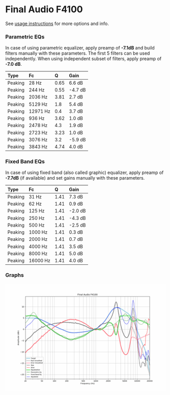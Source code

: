 # Final Audio F4100
See [usage instructions](https://github.com/jaakkopasanen/AutoEq#usage) for more options and info.

### Parametric EQs
In case of using parametric equalizer, apply preamp of **-7.1dB** and build filters manually
with these parameters. The first 5 filters can be used independently.
When using independent subset of filters, apply preamp of **-7.0 dB**.

| Type    | Fc       |    Q | Gain    |
|:--------|:---------|:-----|:--------|
| Peaking | 28 Hz    | 0.65 | 6.6 dB  |
| Peaking | 244 Hz   | 0.55 | -4.7 dB |
| Peaking | 2036 Hz  | 3.81 | 2.7 dB  |
| Peaking | 5129 Hz  | 1.8  | 5.4 dB  |
| Peaking | 12971 Hz | 0.4  | 3.7 dB  |
| Peaking | 936 Hz   | 3.62 | 1.0 dB  |
| Peaking | 2478 Hz  | 4.3  | 1.9 dB  |
| Peaking | 2723 Hz  | 3.23 | 1.0 dB  |
| Peaking | 3076 Hz  | 3.2  | -5.9 dB |
| Peaking | 3843 Hz  | 4.74 | 4.0 dB  |

### Fixed Band EQs
In case of using fixed band (also called graphic) equalizer, apply preamp of **-7.7dB**
(if available) and set gains manually with these parameters.

| Type    | Fc       |    Q | Gain    |
|:--------|:---------|:-----|:--------|
| Peaking | 31 Hz    | 1.41 | 7.3 dB  |
| Peaking | 62 Hz    | 1.41 | 0.9 dB  |
| Peaking | 125 Hz   | 1.41 | -2.0 dB |
| Peaking | 250 Hz   | 1.41 | -4.3 dB |
| Peaking | 500 Hz   | 1.41 | -2.5 dB |
| Peaking | 1000 Hz  | 1.41 | 0.3 dB  |
| Peaking | 2000 Hz  | 1.41 | 0.7 dB  |
| Peaking | 4000 Hz  | 1.41 | 3.5 dB  |
| Peaking | 8000 Hz  | 1.41 | 5.0 dB  |
| Peaking | 16000 Hz | 1.41 | 4.0 dB  |

### Graphs
![](./Final%20Audio%20F4100.png)